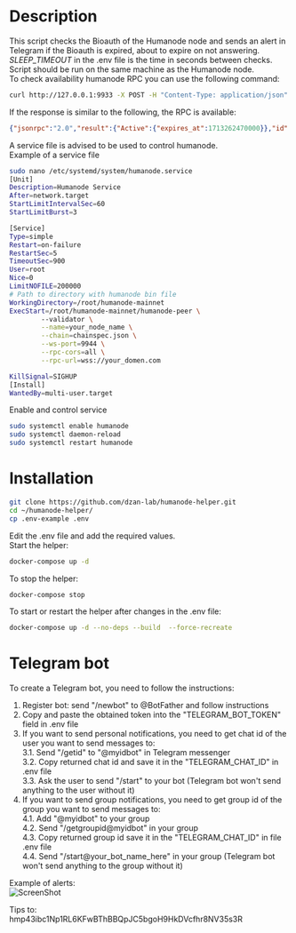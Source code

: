 # Description
This script checks the Bioauth of the Humanode node and sends an alert in Telegram if the Bioauth is expired, about to expire on not answering.  
*SLEEP_TIMEOUT* in the .env file is the time in seconds between checks.  
Script should be run on the same machine as the Humanode node.  
To check availability humanode RPC you can use the following command:
```bash
curl http://127.0.0.1:9933 -X POST -H "Content-Type: application/json" -d '{"jsonrpc":"2.0","method":"bioauth_status","params":[],"id":1}'
```
If the response is similar to the following, the RPC is available:
```json
{"jsonrpc":"2.0","result":{"Active":{"expires_at":1713262470000}},"id":1}
```
A service file is advised to be used to control humanode.  
Example of a service file
```bash
sudo nano /etc/systemd/system/humanode.service
[Unit]
Description=Humanode Service
After=network.target
StartLimitIntervalSec=60
StartLimitBurst=3

[Service]
Type=simple
Restart=on-failure
RestartSec=5
TimeoutSec=900
User=root
Nice=0
LimitNOFILE=200000
# Path to directory with humanode bin file
WorkingDirectory=/root/humanode-mainnet
ExecStart=/root/humanode-mainnet/humanode-peer \
        --validator \
        --name=your_node_name \
        --chain=chainspec.json \
        --ws-port=9944 \
        --rpc-cors=all \
        --rpc-url=wss://your_domen.com

KillSignal=SIGHUP
[Install]
WantedBy=multi-user.target
```
Enable and control service
```bash
sudo systemctl enable humanode
sudo systemctl daemon-reload
sudo systemctl restart humanode
```
# Installation  

```bash
git clone https://github.com/dzan-lab/humanode-helper.git
cd ~/humanode-helper/
cp .env-example .env
```
Edit the .env file and add the required values.  
Start the helper:
```bash
docker-compose up -d
```
To stop the helper:
```bash
docker-compose stop
```
To start or restart the helper after changes in the .env file:
```bash
docker-compose up -d --no-deps --build  --force-recreate
```
# Telegram bot
To create a Telegram bot, you need to follow the instructions:
1. Register bot: send "/newbot" to @BotFather and follow instructions
2. Copy and paste the obtained token into the "TELEGRAM_BOT_TOKEN" field in .env file
3. If you want to send personal notifications, you need to get chat id of the user you want to send messages to:  
    3.1. Send "/getid" to "@myidbot" in Telegram messenger  
    3.2. Copy returned chat id and save it in the "TELEGRAM_CHAT_ID" in .env file   
    3.3. Ask the user to send "/start" to your bot (Telegram bot won't send anything to the user without it)  
4. If you want to send group notifications, you need to get group id of the group you want to send messages to:  
    4.1. Add "@myidbot" to your group  
    4.2. Send "/getgroupid@myidbot" in your group  
    4.3. Copy returned group id save it in the "TELEGRAM_CHAT_ID" in file .env file  
    4.4. Send "/start@your_bot_name_here" in your group (Telegram bot won't send anything to the group without it)  

  

Example of alerts:  
![ScreenShot](https://raw.github.com/vilija19/storage/main/2024-04-18_17-30.png)  

Tips to:  
hmp43ibc1Np1RL6KFwBThBBQpJC5bgoH9HkDVcfhr8NV35s3R

